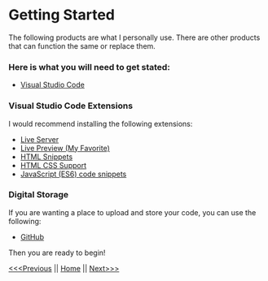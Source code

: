 # Getting Started

The following products are what I personally use. There are other products that can function the same or replace them.

### Here is what you will need to get stated:
* [Visual Studio Code](https://code.visualstudio.com/)
      
### Visual Studio Code Extensions
I would recommend installing the following extensions:
* [Live Server](https://marketplace.visualstudio.com/items?itemName=ritwickdey.LiveServer)
* [Live Preview (My Favorite)](https://marketplace.visualstudio.com/items?itemName=tht13.html-preview-vscode)
* [HTML Snippets](https://marketplace.visualstudio.com/items?itemName=abusaidm.html-snippets)
* [HTML CSS Support](https://marketplace.visualstudio.com/items?itemName=ecmel.vscode-html-css)
* [JavaScript (ES6) code snippets](https://marketplace.visualstudio.com/items?itemName=xabikos.JavaScriptSnippets)

### Digital Storage
If you are wanting a place to upload and store your code, you can use the following:
* [GitHub](https://github.com/)


Then you are ready to begin!
      
[<<<Previous](README.md) || [Home](README.md) || [Next>>>](createFolder.md)
